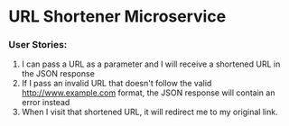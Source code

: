 # URL Shortener Microservice

### User Stories:
1. I can pass a URL as a parameter and I will receive a shortened URL in the JSON response
2.  If I pass an invalid URL that doesn't follow the valid http://www.example.com format, the JSON response will contain an error instead
3. When I visit that shortened URL, it will redirect me to my original link.